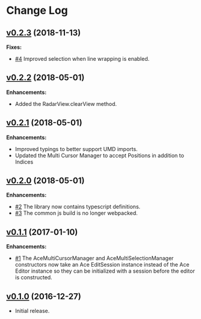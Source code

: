 # Change Log

## [v0.2.3](https://github.com/convergencelabs/ace-collab-ext/tree/0.2.3) (2018-11-13)

**Fixes:**

- [\#4](https://github.com/convergencelabs/ace-collab-ext/pull/4) Improved selection when line wrapping is enabled.

## [v0.2.2](https://github.com/convergencelabs/ace-collab-ext/tree/0.2.2) (2018-05-01)

**Enhancements:**

- Added the RadarView.clearView method.


## [v0.2.1](https://github.com/convergencelabs/ace-collab-ext/tree/0.2.1) (2018-05-01)

**Enhancements:**

- Improved typings to better support UMD imports.
- Updated the Multi Cursor Manager to accept Positions in addition to Indices


## [v0.2.0](https://github.com/convergencelabs/ace-collab-ext/tree/0.2.0) (2018-05-01)

**Enhancements:**

- [\#2](https://github.com/convergencelabs/ace-collab-ext/issues/2) The library now contains typescript definitions.
- [\#3](https://github.com/convergencelabs/ace-collab-ext/issues/3) The common js build is no longer webpacked.


## [v0.1.1](https://github.com/convergencelabs/ace-collab-ext/tree/0.1.1) (2017-01-10)

**Enhancements:**

- [\#1](https://github.com/convergencelabs/ace-collab-ext/issues/1) The AceMultiCursorManager and AceMultiSelectionManager constructors now take an Ace EditSession instance instead of the Ace Editor instance so they can be initialized with a session before the editor is constructed.


## [v0.1.0](https://github.com/convergencelabs/ace-collab-ext/tree/0.1.0) (2016-12-27)

- Initial release.



